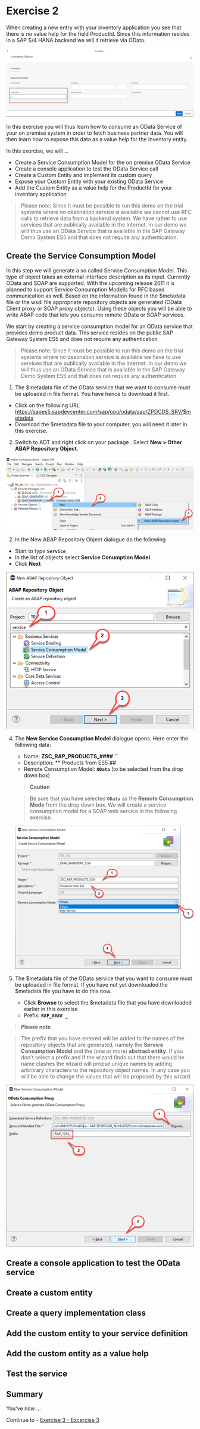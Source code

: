 # Exercise 2

When creating a new entry with your inventory application you see that there is no value help for the field ProductId. 
Since this information resides in a SAP S/4 HANA backend we will it retrieve via OData.

 ![No value help](images/1010.png)

In this exercise you will thus learn how to consume an OData Service of your on premise system in order to fetch business partner data. You will then learn how to expose this data as a value help for the Inventory entity.

In this exercise, we will ...

  - Create a Service Consumption Model for the on premise OData Service
  - Create a console application to test the OData Service call
  - Create a Custom Entity and implement its custom query
  - Expose your Custom Entity with your existing OData Service
  - Add the Custom Entity as a value help for the ProductId for your inventory application


> Please note:
> Since it must be possible to run this demo on the trial systems where no destination service is available we cannot use RFC calls to retrieve data from a backend system. We  have rather to use services that are publically available in the Internet. In our demo we will thus use an OData Service that is available in the SAP Gateway Demo System ES5  and that does not require any authentication.



## Create the Service Consumption Model

In this step we will generate a so called Service Consumption Model.
This type of object takes an external interface description as its input. 
Currently OData and SOAP are supported. With the upcoming release 2011 it is planned to support Service Consumption Modells for RFC based communication  as well.
Based on the information found in the $metadata file or the wsdl file appropriate repository objects are generated (OData Client proxy or SOAP proxy objects).
Using these objects you will be able to write ABAP code that lets you consume remote OData or SOAP services.
 
 
We start by creating a service consumption model for an OData service that provides demo product data. This service resides on the public SAP Gateway System ES5 and does not require any authentication

> Please note:
> Since it must be possible to run this demo on the trial systems where no destination service is available we have to use services that are publically available in the Internet. In our demo we will thus use an OData Service that is available in the SAP Gateway Demo System ES5 and that does not require any authentication.


1. The $metadata file of the OData service that we want to consume must be uploaded in file format. You have hence to download it first.
 
 - Click on the following URL https://sapes5.sapdevcenter.com/sap/opu/odata/sap/ZPDCDS_SRV/$metadata
 - Download the $metadata file to your computer, you will need it later in this exercise.

2. Switch to ADT and right click on your package . Select **New > Other ABAP Repository Object**.

 ![New ABAP Repository Object 1](images/1020.png)

2. In the New ABAP Repository Object dialogue do the following

  -  Start to type **`Service`**
  -  In the list of objects select **Service Conumption Model**
  -  Click **Next**
 
  ![New ABAP Repository Object 2](images/1030.png)

4. The **New Service Consumption Model** dialogue opens. Here enter the following data:

   - Name: **ZSC_RAP_PRODUCTS_#### ``**
   - Description: **'Products from ES5`##
   - Remote Consumption Model: **`OData`** (to be selected from the drop down box)
   
   > **Caution**
   
   > Be sure that you have selected **`OData`** as the **Remote Consumption Mode** from the drop down box. We will create a service consumption model for a SOAP web service in the following exercise.
   
    ![New Service Consumption Model](images/1040.png)

5. The $metadata file of the OData service that you want to consume must be uploaded in file format. If you have not yet downloaded the $metadata file you have to do this now.

   - Click **Browse** to select the $metadata file that you have downloaded earlier in this exercise
   - Prefix: **`RAP_#### _`** 

> **Please note**

> The prefix that you have entered will be added to the names of the repository objects that are generated, namely the **Service Consumption Model** and the (one or more) **abstract entity**. 
> If you don't select a prefix and if the wizard finds out that there would be name clashes the wizard will propse unique names by adding arbritrary characters to the repository object names. In any case you will be able to change the values that will be proposed by this wizard.

 ![OData consumption proxy](images/1050.png)






## Create a console application to test the OData service



## Create a custom entity

## Create a query implementation class

## Add the custom entity to your service definition

## Add the custom entity as a value help

## Test the service 

## Summary

You've now ...

Continue to - [Exercise 3 - Excercise 3 ](../ex3/README.md)
